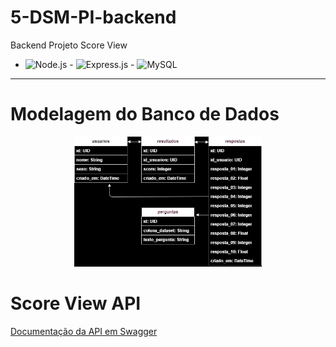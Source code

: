 # 5-DSM-PI-backend
Backend Projeto Score View
- ![Node.js](https://img.shields.io/badge/Node.js-339933?style=flat&logo=nodedotjs&logoColor=white) - ![Express.js](https://img.shields.io/badge/Express.js-000000?style=flat&logo=express&logoColor=white) - ![MySQL](https://img.shields.io/badge/MySQL-00758F?style=flat&logo=mysql&logoColor=white)
---
# Modelagem do Banco de Dados
<p align="center">
  <img src="/Backend/model_db/model_db.png" width="300"/>
</p>

# Score View API
[Documentação da API em Swagger](https://app.swaggerhub.com/apis/ALLISONRPS/Score_View/1.0.0)
